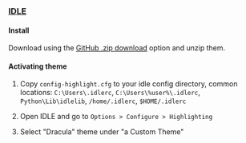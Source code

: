 ### [IDLE](https://docs.python.org/3/library/idle.html)

#### Install

Download using the [GitHub .zip download](https://github.com/dracula/idle/archive/master.zip) option and unzip them.

#### Activating theme

1. Copy `config-highlight.cfg` to your idle config directory, common locations: `C:\Users\.idlerc`, `C:\Users\%user%\.idlerc`, `Python\Lib\idlelib`, `/home/.idlerc`, `$HOME/.idlerc`

2. Open IDLE and go to `Options > Configure > Highlighting`

3. Select "Dracula" theme under "a Custom Theme"
